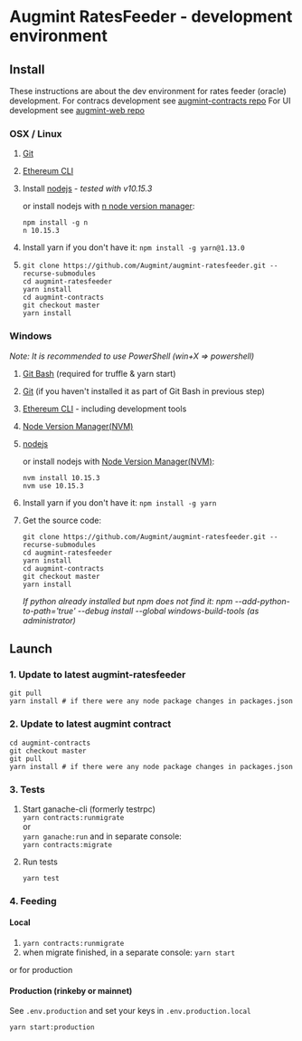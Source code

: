 # Augmint RatesFeeder - development environment

## Install

These instructions are about the dev environment for rates feeder (oracle) development.
For contracs development see [augmint-contracts repo](https://github.com/Augmint/augmint-contracts)
For UI development see [augmint-web repo](https://github.com/Augmint/augmint-web)

### OSX / Linux

1.  [Git](https://git-scm.com/download)
1.  [Ethereum CLI](https://www.ethereum.org/cli)
1.  Install [nodejs](https://nodejs.org/en/download/) - _tested with v10.15.3_

    or install nodejs with [n node version manager](https://github.com/tj/n):

    ```
    npm install -g n
    n 10.15.3
    ```

1.  Install yarn if you don't have it: `npm install -g yarn@1.13.0`
1.  ```
    git clone https://github.com/Augmint/augmint-ratesfeeder.git --recurse-submodules
    cd augmint-ratesfeeder
    yarn install
    cd augmint-contracts
    git checkout master
    yarn install
    ```

### Windows

_Note: It is recommended to use PowerShell (win+X => powershell)_

1.  [Git Bash](https://git-for-windows.github.io/) (required for truffle & yarn start)
1.  [Git](https://git-scm.com/download) (if you haven't installed it as part of Git Bash in previous step)
1.  [Ethereum CLI](https://www.ethereum.org/cli) - including development tools
1.  [Node Version Manager(NVM)](https://github.com/coreybutler/nvm-windows/releases)
1.  [nodejs](https://nodejs.org/en/download/)

    or install nodejs with [Node Version Manager(NVM)](https://github.com/coreybutler/nvm-windows/releases):

    ```
    nvm install 10.15.3
    nvm use 10.15.3
    ```

1.  Install yarn if you don't have it: `npm install -g yarn`
1.  Get the source code:

    ```
    git clone https://github.com/Augmint/augmint-ratesfeeder.git --recurse-submodules
    cd augmint-ratesfeeder
    yarn install
    cd augmint-contracts
    git checkout master
    yarn install
    ```

    _If python already installed but npm does not find it: npm --add-python-to-path='true' --debug install --global windows-build-tools (as administrator)_

## Launch

### 1. Update to latest augmint-ratesfeeder

```
git pull
yarn install # if there were any node package changes in packages.json
```

### 2. Update to latest augmint contract

```
cd augmint-contracts
git checkout master
git pull
yarn install # if there were any node package changes in packages.json
```

### 3. Tests

1.  Start ganache-cli (formerly testrpc)  
    `yarn contracts:runmigrate`  
    or  
    `yarn ganache:run` and in separate console:  
    `yarn contracts:migrate`

1.  Run tests

    ```
    yarn test
    ```

### 4. Feeding

#### Local

1. `yarn contracts:runmigrate`
1. when migrate finished, in a separate console: `yarn start`

or for production

#### Production (rinkeby or mainnet)

See `.env.production` and set your keys in `.env.production.local`

```
yarn start:production
```
